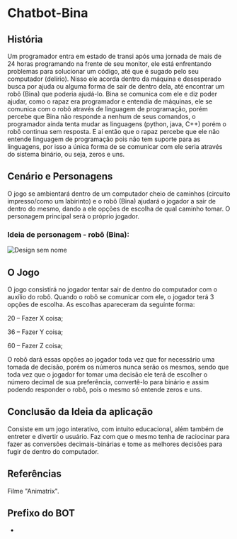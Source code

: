 # Chatbot-Bina

## História

Um programador entra em estado de transi após uma jornada de mais de 24 horas programando na frente de seu monitor, ele está enfrentando problemas para solucionar um código, até que é sugado pelo seu computador (delírio). Nisso ele acorda dentro da máquina e desesperado busca por ajuda ou alguma forma de sair de dentro dela, até encontrar um robô (Bina) que poderia ajudá-lo. Bina se comunica com ele e diz poder ajudar, como o rapaz era programador e entendia de máquinas, ele se comunica com o robô através de linguagem de programação, porém percebe que Bina não responde a nenhum de seus comandos, o programador ainda tenta mudar as linguagens (python, java, C++) porém o robô continua sem resposta. E aí então que o rapaz percebe que ele não entende linguagem de programação pois não tem suporte para as linguagens, por isso a única forma de se comunicar com ele seria através do sistema binário, ou seja, zeros e uns.

## Cenário e Personagens

O jogo se ambientará dentro de um computador cheio de caminhos (circuito impresso/como um labirinto) e o robô (Bina) ajudará o jogador a sair de dentro do mesmo, dando a ele opções de escolha de qual caminho tomar. O personagem principal será o próprio jogador.

### **Ideia de personagem - robô (Bina):**
![Design sem nome](https://user-images.githubusercontent.com/112506748/188225295-3332e9ea-1c5b-40e3-8671-f02fb35c0c94.png)

## O Jogo

O jogo consistirá no jogador tentar sair de dentro do computador com o auxílio do robô. Quando o robô se comunicar com ele, o jogador terá 3 opções de escolha. As escolhas apareceram da seguinte forma:

20 – Fazer X coisa;

36 – Fazer Y coisa;

60 – Fazer Z coisa;

O robô dará essas opções ao jogador toda vez que for necessário uma tomada de decisão, porém os números nunca serão os mesmos, sendo que toda vez que o jogador for tomar uma decisão ele terá de escolher o número decimal de sua preferência, convertê-lo para binário e assim podendo responder o robô, pois o mesmo só entende zeros e uns.

## Conclusão da Ideia da aplicação

Consiste em um jogo interativo, com intuito educacional, além também de entreter e divertir o usuário. Faz com que o mesmo tenha de raciocinar para fazer as conversões decimais-binárias e tome as melhores decisões para fugir de dentro do computador.

## Referências

Filme "Animatrix".

## Prefixo do BOT

+

